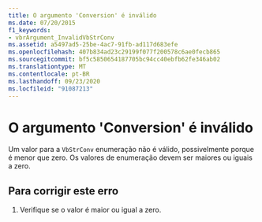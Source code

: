 ```yaml
---
title: O argumento 'Conversion' é inválido
ms.date: 07/20/2015
f1_keywords:
- vbrArgument_InvalidVbStrConv
ms.assetid: a5497ad5-25be-4ac7-91fb-ad117d683efe
ms.openlocfilehash: 407b834ad23c29199f077f200578c6ae0fecb865
ms.sourcegitcommit: bf5c5850654187705bc94cc40ebfb62fe346ab02
ms.translationtype: MT
ms.contentlocale: pt-BR
ms.lasthandoff: 09/23/2020
ms.locfileid: "91087213"
---
```

# <a name="argument-conversion-is-not-valid"></a>O argumento 'Conversion' é inválido

Um valor para a `VbStrConv` enumeração não é válido, possivelmente porque é menor que zero. Os valores de enumeração devem ser maiores ou iguais a zero.  
  
## <a name="to-correct-this-error"></a>Para corrigir este erro  
  
1. Verifique se o valor é maior ou igual a zero.
